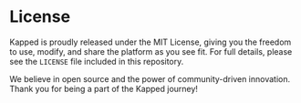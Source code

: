 # License

Kapped is proudly released under the MIT License, giving you the freedom to use, modify, and share the platform as you see fit. For full details, please see the `LICENSE` file included in this repository.

We believe in open source and the power of community-driven innovation. Thank you for being a part of the Kapped journey!
